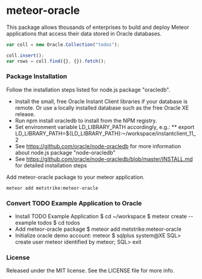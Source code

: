 # meteor-oracle

This package allows thousands of enterprises to build and deploy Meteor applications that access their data stored in Oracle databases.

```javascript
var coll = new Oracle.Collection("todos");

coll.insert();
var rows = coll.find({}, {}).fetch();
```

### Package Installation

Follow the installation steps listed for node.js package "oracledb".

* Install the small, free Oracle Instant Client libraries if your database is remote. Or use a locally installed database such as the free Oracle XE release.
* Run npm install oracledb to install from the NPM registry.
* Set environment variable LD_LIBRARY_PATH accordingly, e.g.:
** export LD_LIBRARY_PATH=${LD_LIBRARY_PATH}:~/workspace/instantclient_11_2
* See https://github.com/oracle/node-oracledb for more information about node.js package "node-oracledb"
* See https://github.com/oracle/node-oracledb/blob/master/INSTALL.md for detailed installation steps


Add meteor-oracle package to your meteor application.

    meteor add metstrike:meteor-oracle


### Convert TODO Example Application to Oracle

* Install TODO Example Application
$ cd ~/workspace
$ meteor create --example todos
$ cd todos
* Add meteor-oracle package
$ meteor add metstrike:meteor-oracle
* Initialize oracle demo account: meteor
$ sqlplus system@XE
SQL> create user meteor identified by meteor;
SQL> exit


### License

Released under the MIT license. See the LICENSE file for more info.
